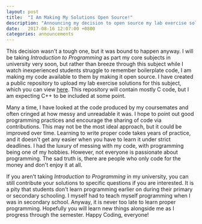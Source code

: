 ```yaml
---
layout: post
title:  "I Am Making My Solutions Open Source!"
description: "Announcing my decision to open source my lab exercise solutions."
date:   2017-08-16 12:07:00 +0800
categories: announcements
---
```


This decision wasn't a tough one, but it was bound to happen anyway. I will be taking *Introduction to Programming* as part my core subjects in university very soon, but rather than breeze through this subject while I watch inexperienced students struggle to remember boilerplate code, I am making my code available to them by making it open source. I have created a public repository to upload my lab exercise solutions for this subject, which you can view [here](https://github.com/AugFJTan/COS10009_open_source_code). This repository will contain mostly C code, but I am expecting C++ to be included at some point.

Many a time, I have looked at the code produced by my coursemates and often cringed at how messy and unreadable it was. I hope to point out good programming practices and encourage the sharing of code via contributions. This may not be the most ideal approach, but it could be improved over time. Learning to write proper code takes years of practice, and it doesn't get any easier when you have to learn it under strict deadlines. I had the luxury of messing with my code, with programming being one of my hobbies. However, not everyone is passionate about programming. The sad truth is, there are people who only code for the money and don't enjoy it at all.

If you aren't taking *Introduction to Programming* in my university, you can still contribute your solutions to specific questions if you are interested. It is a pity that students don't learn programming earlier on during their primary or secondary schooling. I myself had to teach myself programming when I was in secondary school. Anyway, it is never too late to learn proper programming. Hopefully you will learn new things alongside me as I progress through the semester. Happy Coding, everyone!